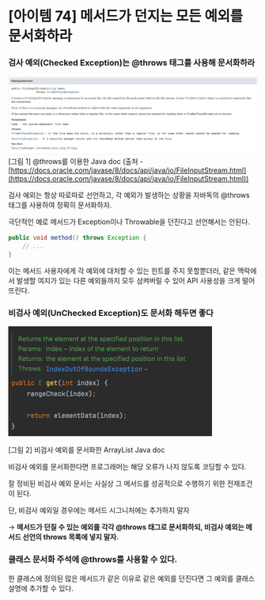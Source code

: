# [아이템 74] 메서드가 던지는 모든 예외를 문서화하라

### 검사 예외(Checked Exception)는 @throws 태그를 사용해 문서화하라

![Untitled](./img/item74_1.png)
[그림 1] @throws를 이용한 Java doc (출처 - [https://docs.oracle.com/javase/8/docs/api/java/io/FileInputStream.html](https://docs.oracle.com/javase/8/docs/api/java/io/FileInputStream.html))

검사 예외는 항상 따로따로 선언하고, 각 예외가 발생하는 상황을 자바독의 @throws 태그를 사용하여 정확히 문서화하자.

극단적인 예로 메서드가 Exception이나 Throwable을 던진다고 선언해서는 안된다.

```java
public void method() throws Exception {
    // ...
}
```

이는 메서드 사용자에게 각 예외에 대처할 수 있는 힌트를 주지 못할뿐더러, 같은 맥락에서 발생할 여지가 있는 다른 예외들까지 모두 삼켜버릴 수 있어 API 사용성을 크게 떨어뜨린다.

### 비검사 예외(UnChecked Exception)도 문서화 해두면 좋다

![Untitled](./img/item74_2.png)

[그림 2] 비검사 예외를 문서화한 ArrayList Java doc

비검사 예외를 문서화한다면 프로그래머는 해당 오류가 나지 않도록 코딩할 수 있다.

잘 정비된 비검사 예외 문서는 사실상 그 메서드를 성공적으로 수행하기 위한 전제조건이 된다.

단, 비검사 예외일 경우에는 메서드 시그니처에는 추가하지 말자

→ **메서드가 던질 수 있는 예외를 각각 @throws 태그로 문서화하되, 비검사 예외는 메서드 선언의 throws 목록에 넣지 말자.**

### 클래스 문서화 주석에 @throws를 사용할 수 있다.

한 클래스에 정의된 많은 메서드가 같은 이유로 같은 예외를 던진다면 그 예외를 클래스 설명에 추가할 수 있다.
